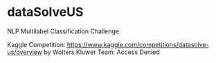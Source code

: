 # dataSolveUS
NLP Multilabel Classification Challenge

Kaggle Competition: https://www.kaggle.com/competitions/datasolve-us/overview
by Wolters Kluwer
Team: Access Denied
